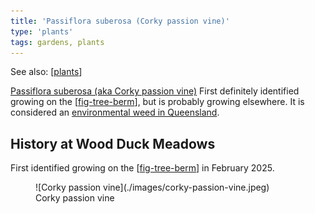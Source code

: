 ```yaml
---
title: 'Passiflora suberosa (Corky passion vine)'
type: 'plants'
tags: gardens, plants
---
```


See also: [[plants]]

[Passiflora suberosa (aka Corky passion vine)](https://en.wikipedia.org/wiki/Passiflora_suberosa) First definitely identified growing on the [[fig-tree-berm]], but is probably growing elsewhere. It is considered an [environmental weed in Queensland](https://weeds.brisbane.qld.gov.au/weeds/corky-passion-vine).

## History at Wood Duck Meadows

First identified growing on the [[fig-tree-berm]] in February 2025.

<figure markdown>
![Corky passion vine](./images/corky-passion-vine.jpeg)
<figcaption>Corky passion vine</figcaption>
</figure>

[//begin]: # "Autogenerated link references for markdown compatibility"
[plants]: plants "Plants"
[fig-tree-berm]: ../fig-tree-berm "Fig tree berm"
[//end]: # "Autogenerated link references"
